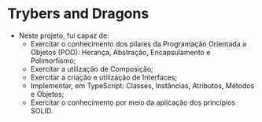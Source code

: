 # Trybers and Dragons

* Neste projeto, fui capaz de:
  - Exercitar o conhecimento dos pilares da Programação Orientada a Objetos (POO): Herança, Abstração, Encapsulamento e Polimorfismo;
  - Exercitar a utilização de Composição;
  - Exercitar a criação e utilização de Interfaces;
  - Implementar, em TypeScript: Classes, Instâncias, Atributos, Métodos e Objetos;
  - Exercitar o conhecimento por meio da aplicação dos princípios SOLID.

